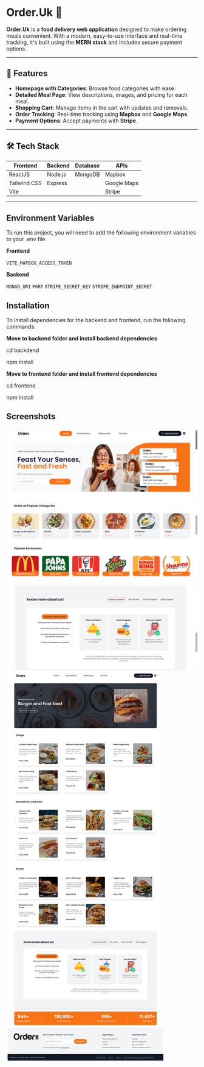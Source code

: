 # Order.Uk 🍲

**Order.Uk** is a **food delivery web application** designed to make ordering meals convenient. With a modern, easy-to-use interface and real-time tracking, it's built using the **MERN stack** and includes secure payment options.

---

## 🚀 Features

- **Homepage with Categories**: Browse food categories with ease.
- **Detailed Meal Page**: View descriptions, images, and pricing for each meal.
- **Shopping Cart**: Manage items in the cart with updates and removals.
- **Order Tracking**: Real-time tracking using **Mapbox** and **Google Maps**.
- **Payment Options**: Accept payments with **Stripe**.

---

## 🛠️ Tech Stack

| Frontend      | Backend      | Database  | APIs            |
| ------------- | ------------ | --------- | --------------- |
| ReactJS       | Node.js      | MongoDB   | Mapbox          |
| Tailwind CSS  | Express      |           | Google Maps     |
| Vite          |              |           | Stripe|

---


## Environment Variables

To run this project, you will need to add the following environment variables to your .env file

**Frontend**

`VITE_MAPBOX_ACCESS_TOKEN`

**Backend**

`MONGO_URI`
`PORT`
`STRIPE_SECRET_KEY`
`STRIPE_ENDPOINT_SECRET`

## Installation

To install dependencies for the backend and frontend, run the following commands:

**Move to backend folder and install backend dependencies**

cd backdend

npm install

**Move to frontend folder and install frontend dependencies**

cd frontend

npm install

## Screenshots

![App Screenshot](https://github.com/sajidAli-code/orderUk/blob/main/frontend/public/ScreenShot1.PNG)
![App Screenshot](https://github.com/sajidAli-code/orderUk/blob/main/frontend/public/ScreenShot2.PNG)
![App Screenshot](https://github.com/sajidAli-code/orderUk/blob/main/frontend/public/ScreenShot3.PNG)
![App Screenshot](https://github.com/sajidAli-code/orderUk/blob/main/frontend/public/productAvailable.png)
